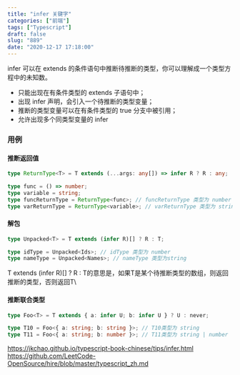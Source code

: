 ```yaml
---
title: "infer 关键字"
categories: ["前端"]
tags: ["Typescript"]
draft: false
slug: "889"
date: "2020-12-17 17:18:00"
---
```


infer 可以在 extends 的条件语句中推断待推断的类型，你可以理解成一个类型方程中的未知数。

- 只能出现在有条件类型的 extends 子语句中；
- 出现 infer 声明，会引入一个待推断的类型变量；
- 推断的类型变量可以在有条件类型的 true 分支中被引用；
- 允许出现多个同类型变量的 infer

### 用例

#### 推断返回值

```ts
type ReturnType<T> = T extends (...args: any[]) => infer R ? R : any;

type func = () => number;
type variable = string;
type funcReturnType = ReturnType<func>; // funcReturnType 类型为 number
type varReturnType = ReturnType<variable>; // varReturnType 类型为 string
```

#### 解包
```ts
type Unpacked<T> = T extends (infer R)[] ? R : T;

type idType = Unpacked<Ids>; // idType 类型为 number
type nameType = Unpacked<Names>; // nameType 类型为string
```

T extends (infer R)[] ? R : T的意思是，如果T是某个待推断类型的数组，则返回推断的类型，否则返回T\

#### 推断联合类型
```ts
type Foo<T> = T extends { a: infer U; b: infer U } ? U : never;

type T10 = Foo<{ a: string; b: string }>; // T10类型为 string
type T11 = Foo<{ a: string; b: number }>; // T11类型为 string | number
```

https://jkchao.github.io/typescript-book-chinese/tips/infer.html
https://github.com/LeetCode-OpenSource/hire/blob/master/typescript_zh.md
